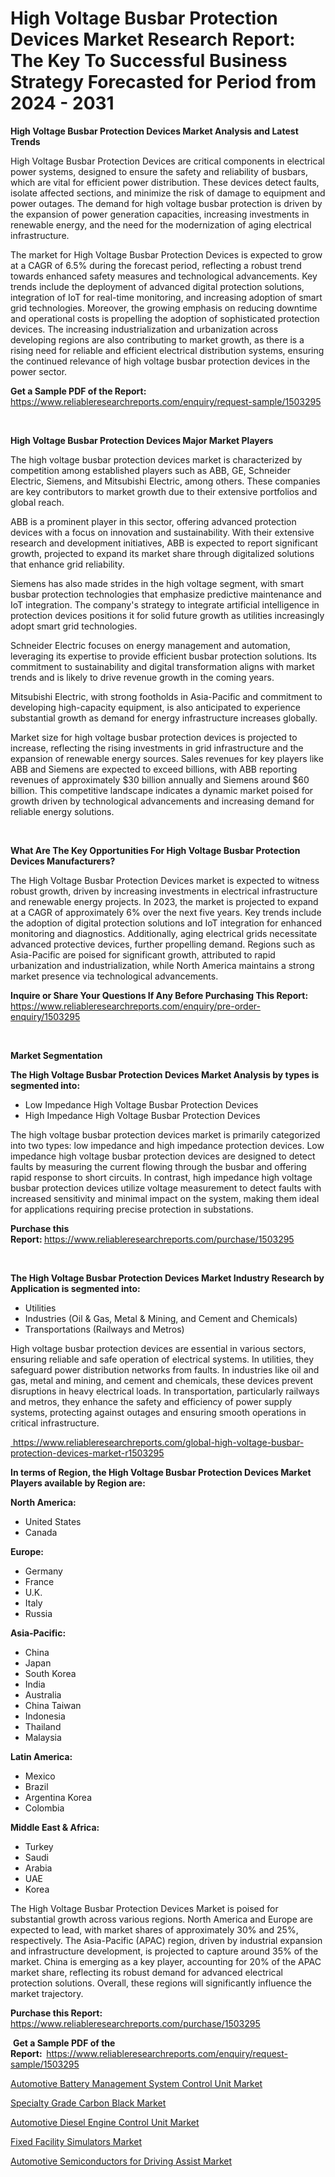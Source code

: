 <p><h1>High Voltage Busbar Protection Devices Market Research Report: The Key To Successful Business Strategy Forecasted for Period from 2024 - 2031</h1></p><p><strong>High Voltage Busbar Protection Devices Market Analysis and Latest Trends</strong></p>
<p><p>High Voltage Busbar Protection Devices are critical components in electrical power systems, designed to ensure the safety and reliability of busbars, which are vital for efficient power distribution. These devices detect faults, isolate affected sections, and minimize the risk of damage to equipment and power outages. The demand for high voltage busbar protection is driven by the expansion of power generation capacities, increasing investments in renewable energy, and the need for the modernization of aging electrical infrastructure.</p><p>The market for High Voltage Busbar Protection Devices is expected to grow at a CAGR of 6.5% during the forecast period, reflecting a robust trend towards enhanced safety measures and technological advancements. Key trends include the deployment of advanced digital protection solutions, integration of IoT for real-time monitoring, and increasing adoption of smart grid technologies. Moreover, the growing emphasis on reducing downtime and operational costs is propelling the adoption of sophisticated protection devices. The increasing industrialization and urbanization across developing regions are also contributing to market growth, as there is a rising need for reliable and efficient electrical distribution systems, ensuring the continued relevance of high voltage busbar protection devices in the power sector.</p></p>
<p><strong>Get a Sample PDF of the Report:&nbsp;</strong> <a href="https://www.reliableresearchreports.com/enquiry/request-sample/1503295?utm_campaign=31&utm_medium=2&utm_source=Github&utm_content=ia&utm_term=08122024&utm_id=high-voltage-busbar-protection-devices">https://www.reliableresearchreports.com/enquiry/request-sample/1503295</a></p>
<p>&nbsp;</p>
<p><strong>High Voltage Busbar Protection Devices Major Market Players</strong></p>
<p><p>The high voltage busbar protection devices market is characterized by competition among established players such as ABB, GE, Schneider Electric, Siemens, and Mitsubishi Electric, among others. These companies are key contributors to market growth due to their extensive portfolios and global reach.</p><p>ABB is a prominent player in this sector, offering advanced protection devices with a focus on innovation and sustainability. With their extensive research and development initiatives, ABB is expected to report significant growth, projected to expand its market share through digitalized solutions that enhance grid reliability.</p><p>Siemens has also made strides in the high voltage segment, with smart busbar protection technologies that emphasize predictive maintenance and IoT integration. The company's strategy to integrate artificial intelligence in protection devices positions it for solid future growth as utilities increasingly adopt smart grid technologies.</p><p>Schneider Electric focuses on energy management and automation, leveraging its expertise to provide efficient busbar protection solutions. Its commitment to sustainability and digital transformation aligns with market trends and is likely to drive revenue growth in the coming years.</p><p>Mitsubishi Electric, with strong footholds in Asia-Pacific and commitment to developing high-capacity equipment, is also anticipated to experience substantial growth as demand for energy infrastructure increases globally.</p><p>Market size for high voltage busbar protection devices is projected to increase, reflecting the rising investments in grid infrastructure and the expansion of renewable energy sources. Sales revenues for key players like ABB and Siemens are expected to exceed billions, with ABB reporting revenues of approximately $30 billion annually and Siemens around $60 billion. This competitive landscape indicates a dynamic market poised for growth driven by technological advancements and increasing demand for reliable energy solutions.</p></p>
<p>&nbsp;</p>
<p><strong>What Are The Key Opportunities For High Voltage Busbar Protection Devices Manufacturers?</strong></p>
<p><p>The High Voltage Busbar Protection Devices market is expected to witness robust growth, driven by increasing investments in electrical infrastructure and renewable energy projects. In 2023, the market is projected to expand at a CAGR of approximately 6% over the next five years. Key trends include the adoption of digital protection solutions and IoT integration for enhanced monitoring and diagnostics. Additionally, aging electrical grids necessitate advanced protective devices, further propelling demand. Regions such as Asia-Pacific are poised for significant growth, attributed to rapid urbanization and industrialization, while North America maintains a strong market presence via technological advancements.</p></p>
<p><strong>Inquire or Share Your Questions If Any Before Purchasing This Report:</strong> <a href="https://www.reliableresearchreports.com/enquiry/pre-order-enquiry/1503295?utm_campaign=31&utm_medium=2&utm_source=Github&utm_content=ia&utm_term=08122024&utm_id=high-voltage-busbar-protection-devices">https://www.reliableresearchreports.com/enquiry/pre-order-enquiry/1503295</a></p>
<p>&nbsp;</p>
<p><strong>Market Segmentation</strong></p>
<p><strong>The High Voltage Busbar Protection Devices Market Analysis by types is segmented into:</strong></p>
<p><ul><li>Low Impedance High Voltage Busbar Protection Devices</li><li>High Impedance High Voltage Busbar Protection Devices</li></ul></p>
<p><p>The high voltage busbar protection devices market is primarily categorized into two types: low impedance and high impedance protection devices. Low impedance high voltage busbar protection devices are designed to detect faults by measuring the current flowing through the busbar and offering rapid response to short circuits. In contrast, high impedance high voltage busbar protection devices utilize voltage measurement to detect faults with increased sensitivity and minimal impact on the system, making them ideal for applications requiring precise protection in substations.</p></p>
<p><strong>Purchase this Report:&nbsp;</strong><a href="https://www.reliableresearchreports.com/purchase/1503295?utm_campaign=31&utm_medium=2&utm_source=Github&utm_content=ia&utm_term=08122024&utm_id=high-voltage-busbar-protection-devices">https://www.reliableresearchreports.com/purchase/1503295</a></p>
<p>&nbsp;</p>
<p><strong>The High Voltage Busbar Protection Devices Market Industry Research by Application is segmented into:</strong></p>
<p><ul><li>Utilities</li><li>Industries (Oil & Gas, Metal & Mining, and Cement and Chemicals)</li><li>Transportations (Railways and Metros)</li></ul></p>
<p><p>High voltage busbar protection devices are essential in various sectors, ensuring reliable and safe operation of electrical systems. In utilities, they safeguard power distribution networks from faults. In industries like oil and gas, metal and mining, and cement and chemicals, these devices prevent disruptions in heavy electrical loads. In transportation, particularly railways and metros, they enhance the safety and efficiency of power supply systems, protecting against outages and ensuring smooth operations in critical infrastructure.</p></p>
<p><a href="https://www.reliableresearchreports.com/global-high-voltage-busbar-protection-devices-market-r1503295?utm_campaign=31&utm_medium=2&utm_source=Github&utm_content=ia&utm_term=08122024&utm_id=high-voltage-busbar-protection-devices">&nbsp;https://www.reliableresearchreports.com/global-high-voltage-busbar-protection-devices-market-r1503295</a></p>
<p><strong>In terms of Region, the High Voltage Busbar Protection Devices Market Players available by Region are:</strong></p>
<p>
    <p> <strong> North America: </strong>
        <ul>
            <li>United States</li>
            <li>Canada</li>
        </ul>
        </p> 
    <p> <strong> Europe: </strong>
        <ul>
            <li>Germany</li>
            <li>France</li>
            <li>U.K.</li>
            <li>Italy</li>
            <li>Russia</li>
        </ul>
        </p> 
    <p> <strong> Asia-Pacific: </strong>
        <ul>
            <li>China</li>
            <li>Japan</li>
            <li>South Korea</li>
            <li>India</li>
            <li>Australia</li>
            <li>China Taiwan</li>
            <li>Indonesia</li>
            <li>Thailand</li>
            <li>Malaysia</li>
        </ul>
        </p> 
    <p> <strong> Latin America: </strong>
        <ul>
            <li>Mexico</li>
            <li>Brazil</li>
            <li>Argentina Korea</li>
            <li>Colombia</li>
        </ul>
        </p> 
    <p> <strong> Middle East & Africa: </strong>
        <ul>
            <li>Turkey</li>
            <li>Saudi</li>
            <li>Arabia</li>
            <li>UAE</li>
            <li>Korea</li>
        </ul>
    </p>
    </p>
<p><p>The High Voltage Busbar Protection Devices Market is poised for substantial growth across various regions. North America and Europe are expected to lead, with market shares of approximately 30% and 25%, respectively. The Asia-Pacific (APAC) region, driven by industrial expansion and infrastructure development, is projected to capture around 35% of the market. China is emerging as a key player, accounting for 20% of the APAC market share, reflecting its robust demand for advanced electrical protection solutions. Overall, these regions will significantly influence the market trajectory.</p></p>
<p><strong>Purchase this Report: </strong><a href="https://www.reliableresearchreports.com/purchase/1503295?utm_campaign=31&utm_medium=2&utm_source=Github&utm_content=ia&utm_term=08122024&utm_id=high-voltage-busbar-protection-devices">https://www.reliableresearchreports.com/purchase/1503295</a></p>
<p>&nbsp;<strong>Get a Sample PDF of the Report:&nbsp;&nbsp;</strong><a href="https://www.reliableresearchreports.com/enquiry/request-sample/1503295?utm_campaign=31&utm_medium=2&utm_source=Github&utm_content=ia&utm_term=08122024&utm_id=high-voltage-busbar-protection-devices">https://www.reliableresearchreports.com/enquiry/request-sample/1503295</a></p>
<p><strong></strong></p>
<p><p><a href="https://www.linkedin.com/pulse/compreh-proposis-fbaif?utm_campaign=31&utm_medium=2&utm_source=Github&utm_content=ia&utm_term=08122024&utm_id=high-voltage-busbar-protection-devices">Automotive Battery Management System Control Unit Market</a></p><p><a href="https://github.com/juniordelafrance/Market-Research-Report-List-5/blob/main/specialty-grade-carbon-black-market.md?utm_campaign=31&utm_medium=2&utm_source=Github&utm_content=ia&utm_term=08122024&utm_id=high-voltage-busbar-protection-devices">Specialty Grade Carbon Black Market</a></p><p><a href="https://www.linkedin.com/pulse/th-score-market-0ptye?utm_campaign=31&utm_medium=2&utm_source=Github&utm_content=ia&utm_term=08122024&utm_id=high-voltage-busbar-protection-devices">Automotive Diesel Engine Control Unit Market</a></p><p><a href="https://github.com/MonroeBullock54/Market-Research-Report-List-1/blob/main/fixed-facility-simulators-market.md?utm_campaign=31&utm_medium=2&utm_source=Github&utm_content=ia&utm_term=08122024&utm_id=high-voltage-busbar-protection-devices">Fixed Facility Simulators Market</a></p><p><a href="https://www.linkedin.com/pulse/global-automotive-semiconductors-driving-assist-market-study-3191f?utm_campaign=31&utm_medium=2&utm_source=Github&utm_content=ia&utm_term=08122024&utm_id=high-voltage-busbar-protection-devices">Automotive Semiconductors for Driving Assist Market</a></p></p>